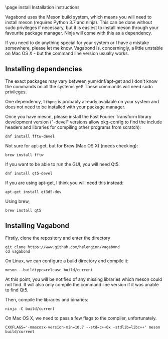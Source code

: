 \page install Installation instructions

Vagabond uses the Meson build system, which means you will need to install meson
(requires Python 3.7 and ninja). This can be done without sudo privileges if
necessary, but it is easiest to install meson through your favourite package
manager. Ninja will come with this as a dependency.

If you need to do anything special for your system or I have a mistake
somewhere, please let me know. Vagabond is, concerningly, a little unstable on
Mac OS X - but the command line version usually works.

## Installing dependencies

The exact packages may vary between yum/dnf/apt-get and I don't know the
commands on all the systems yet! These commands will need sudo privileges.

One dependency, `libpng` is probably already available on your system and
does not need to be installed with your package manager. 

Once you have meson, please install the Fast Fourier Transform library
development version ("-devel" versions allow pkg-config to find the include
headers and libraries for compiling other programs from scratch):

```
dnf install fftw-devel
```

Not sure for apt-get, but for Brew (Mac OS X) (needs checking):

```
brew install fftw
```

If you want to be able to run the GUI, you will need Qt5.

```
dnf install qt5-devel
```

If you are using apt-get, I think you will need this instead:

```
apt-get install qt3d5-dev
```

Using brew,

```
brew install qt5
```

## Installing Vagabond

Firstly, clone the repository and enter the directory

```
git clone https://www.github.com/helenginn/vagabond
cd vagabond
```

On Linux, we can configure a build directory and compile it:

```
meson --buildtype=release build/current
```

At this point, you will be notified of any missing libraries which meson
could not find. It will also only compile the command line version if it
was unable to find Qt5. 

Then, compile the libraries and binaries:

```
ninja -C build/current
```

On Mac OS X, we need to pass a few flags to the compiler, unfortunately.

```
CXXFLAGS='-mmacosx-version-min=10.7 --std=c++0x -stdlib=libc++' meson build/current
```
